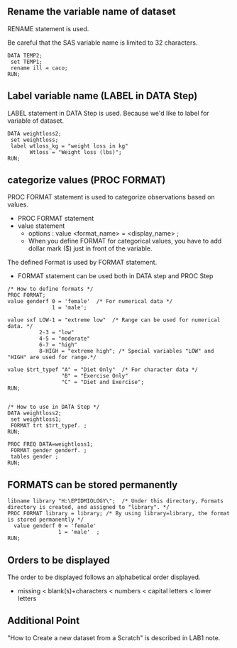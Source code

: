Rename the variable name of dataset
-----------------------------------

RENAME statement is used.

Be careful that the SAS variable name is limited to 32 characters.

~~~ SAS
DATA TEMP2;
 set TEMP1;
 rename ill = caco;
RUN;
~~~


Label variable name (LABEL in DATA Step)
------------------------------------------

LABEL statement in DATA Step is used. Because we'd like to label for variable of dataset.

~~~ SAS
DATA weightloss2;
 set weightloss;
 label wtloss_kg = "weight loss in kg" 
       Wtloss = "Weight loss (lbs)";
RUN;
~~~


categorize values (PROC FORMAT)
-------------------------------

PROC FORMAT statement is used to categorize observations based on values.

* PROC FORMAT statement
* value statement
  + options : value <format_name> <value> = <display_name> ;
  + When you define FORMAT for categorical values, you have to add dollar mark ($) just in front of the variable.


The defined Format is used by FORMAT statement.

* FORMAT statement can be used both in DATA step and PROC Step


~~~ SAS
/* How to define formats */
PROC FORMAT;
value genderf 0 = 'female'  /* For numerical data */
              1 = 'male';

value sxf LOW-1 = "extreme low"  /* Range can be used for numerical data. */
          2-3 = "low"
          4-5 = "moderate"
          6-7 = "high"
          8-HIGH = "extreme high"; /* Special variables "LOW" and "HIGH" are used for range.*/

value $trt_typef "A" = "Diet Only"  /* For character data */
                 "B" = "Exercise Only"
                 "C" = "Diet and Exercise";
RUN;


/* How to use in DATA Step */
DATA weightloss2;
 set weightloss1;
 FORMAT trt $trt_typef. ;
RUN;

PROC FREQ DATA=weightloss1;
 FORMAT gender genderf. ;
 tables gender ; 
RUN;

~~~


FORMATS can be stored permanently
---------------------------------

~~~ SAS
libname library "H:\EPIDMIOLOGY\";  /* Under this directory, Formats directory is created, and assigned to "library". */
PROC FORMAT library = library; /* By using library=library, the format is stored permanently */
  value genderf 0 = 'female'
                1 = 'male'  ;
RUN;
~~~


Orders to be displayed
----------------------

The order to be displayed follows an alphabetical order displayed. 

* missing < blank(s)+characters < numbers < capital letters < lower letters



Additional Point
----------------

"How to Create a new dataset from a Scratch" is described in LAB1 note.


